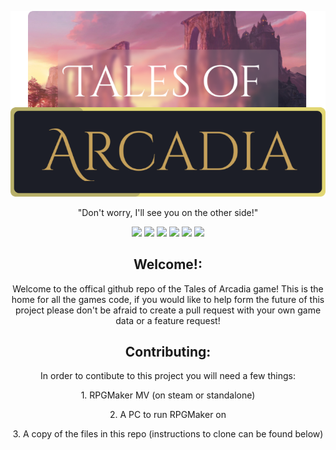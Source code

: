 <p align="center">
  <img src="github-assets/logo.png" width="600px">
</p>
<p align="center">
  <p align="center">"Don't worry, I'll see you on the other side!"</p>
<p align="center">
  <img src="https://img.shields.io/badge/JavaScript-F7DF1E?style=for-the-badge&logo=javascript&logoColor=black"/>
  <img src="https://img.shields.io/badge/Ko--fi-F16061?style=for-the-badge&logo=ko-fi&logoColor=white"/>
  <img src="https://img.shields.io/badge/Windows-0078D6?style=for-the-badge&logo=windows&logoColor=white"/>
  <img src="https://img.shields.io/badge/Linux-FCC624?style=for-the-badge&logo=linux&logoColor=black"/>
  <img src="https://img.shields.io/github/issues-pr/ThatTakashi/RPGMaker-Game?style=for-the-badge"/>
  <img src="https://img.shields.io/github/repo-size/ThatTakashi/RPGMaker-Game?label=Total%20Repo%20Size&style=for-the-badge">
</p>
  <h2 align="center">Welcome!:</h2>
  <p align="center">Welcome to the offical github repo of the Tales of Arcadia game! This is the home for all the games code, if you would like to help form the future of this project please don't be afraid to create a pull request with your own game data or a feature request!</p>
  <h2 align="center">Contributing:</h2>
  <p align="center">In order to contibute to this project you will need a few things:</p>
  <p align="center">1. RPGMaker MV (on steam or standalone)</p>
  <p align="center">2. A PC to run RPGMaker on</p>
  <p align="center">3. A copy of the files in this repo (instructions to clone can be found below)</p>
</p>
